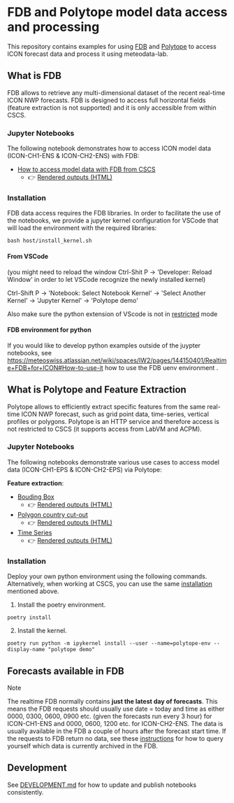 # FDB and Polytope model data access and processing

This repository contains examples for using [FDB](https://meteoswiss.atlassian.net/wiki/spaces/IW2/pages/144150401/Realtime+FDB+for+ICON) and [Polytope](https://meteoswiss.atlassian.net/wiki/spaces/IW2/pages/327780397/Polytope) to access ICON forecast data and process it using meteodata-lab.

## What is FDB

FDB allows to retrieve any multi-dimensional dataset of the recent real-time ICON NWP forecasts.
FDB is designed to access full horizontal fields (feature extraction is not supported) and it is only accessible from within CSCS.

### Jupyter Notebooks

The following notebook demonstrates how to access ICON model data (ICON-CH1-ENS & ICON-CH2-ENS) with FDB:
* [How to access model data with FDB from CSCS](https://github.com/MeteoSwiss/nwp-fdb-polytope-demo/blob/main/notebooks/FDB/data_retrieve_from_FDB.ipynb)
    * 👉 [Rendered outputs (HTML)](https://htmlpreview.github.io/?https://raw.githubusercontent.com/MeteoSwiss/nwp-fdb-polytope-demo/outputs/notebooks/snapshots/data_retrieve_from_FDB.html)

### Installation
FDB data access requires the FDB libraries. In order to facilitate the use of the notebooks, we provide a jupyter kernel configuration for VSCode that will load the environment with the required libraries:

```
bash host/install_kernel.sh
```

#### From VSCode
(you might need to reload the window Ctrl-Shit P -> 'Developer: Reload Window' in order to let VSCode recognize the newly installed kernel)

Ctrl-Shift P -> 'Notebook: Select Notebook Kernel' -> 'Select Another Kernel' -> 'Jupyter Kernel' -> 'Polytope demo'

Also make sure the python extension of VScode is not in [restricted](https://stackoverflow.com/questions/64723778/visual-studio-code-using-the-microsoft-python-extension-cannot-execute-code) mode

#### FDB environment for python
If you would like to develop python examples outside of the juypter notebooks, see https://meteoswiss.atlassian.net/wiki/spaces/IW2/pages/144150401/Realtime+FDB+for+ICON#How-to-use-it how to use the FDB uenv environment .

## What is Polytope and Feature Extraction

Polytope allows to efficiently extract specific features from the same real-time ICON NWP forecast, such as grid point data, time-series, vertical profiles or polygons.
Polytope is an HTTP service and therefore access is not restricted to CSCS (it supports access from LabVM and ACPM).

### Jupyter Notebooks

The following notebooks demonstrate various use cases to access model data (ICON-CH1-EPS & ICON-CH2-EPS) via Polytope:

**Feature extraction**:
* [Bouding Box](https://github.com/MeteoSwiss/nwp-fdb-polytope-demo/blob/main/notebooks/Polytope/feature_bounding_box.ipynb)
    * 👉 [Rendered outputs (HTML)](https://htmlpreview.github.io/?https://raw.githubusercontent.com/MeteoSwiss/nwp-fdb-polytope-demo/outputs/notebooks/snapshots/feature_bounding_box.html)
* [Polygon country cut-out](https://github.com/MeteoSwiss/nwp-fdb-polytope-demo/blob/main/notebooks/Polytope/feature_polygon_country_cut-out.ipynb)
    * 👉 [Rendered outputs (HTML)](https://htmlpreview.github.io/?https://raw.githubusercontent.com/MeteoSwiss/nwp-fdb-polytope-demo/outputs/notebooks/snapshots/feature_polygon_country_cut-ou.html)
* [Time Series](https://github.com/MeteoSwiss/nwp-fdb-polytope-demo/blob/main/notebooks/Polytope/feature_time_series.ipynb)
    * 👉 [Rendered outputs (HTML)](https://htmlpreview.github.io/?https://raw.githubusercontent.com/MeteoSwiss/nwp-fdb-polytope-demo/outputs/notebooks/snapshots/feature_time_series.html)

### Installation
Deploy your own python environment using the following commands. Alternatively, when working at CSCS, you can use the same [installation](#installation) mentioned above.

1. Install the poetry environment.
```
poetry install
```
2. Install the kernel.
```
poetry run python -m ipykernel install --user --name=polytope-env --display-name "polytope demo"
```

## Forecasts available in FDB

> [!NOTE]
> The realtime FDB normally contains **just the latest day of forecasts**. This means the FDB requests should usually use date = today and time as either 0000, 0300, 0600, 0900 etc. (given the forecasts run every 3 hour) for ICON-CH1-ENS and 0000, 0600, 1200 etc. for ICON-CH2-ENS. The data is usually available in the FDB a couple of hours after the forecast start time. If the requests to FDB return no data, see these [instructions](https://meteoswiss.atlassian.net/wiki/spaces/IW2/pages/144150401/Realtime+FDB+ICON-CH1#Query-available-data-on-Balfrin) for how to query yourself which data is currently archived in the FDB.

## Development

See [DEVELOPMENT.md](DEVELOPMENT.md) for how to update and publish notebooks consistently.